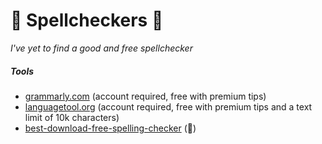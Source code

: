 # 👀 Spellcheckers 👀

*I've yet to find a good and free spellchecker*

<div class="row row-cols-md-2 mt-4"><div>

##### Tools

* [grammarly.com](https://grammarly.com) (account required, free with premium tips)
* [languagetool.org](https://languagetool.org/) (account required, free with premium tips and a text limit of 10k characters)
* [best-download-free-spelling-checker](https://www.makeuseof.com/best-download-free-spelling-checkers/) (👻)
</div><div>

</div></div>